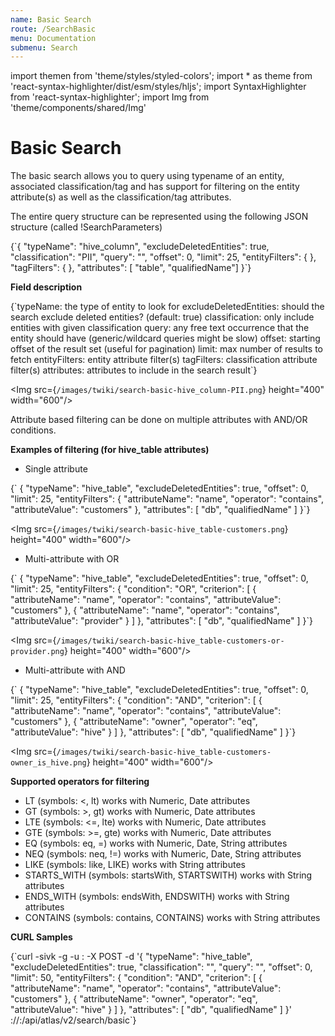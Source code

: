 ```yaml
---
name: Basic Search
route: /SearchBasic
menu: Documentation
submenu: Search 
---
```


import  themen  from 'theme/styles/styled-colors';
import  * as theme  from 'react-syntax-highlighter/dist/esm/styles/hljs';
import SyntaxHighlighter from 'react-syntax-highlighter';
import Img from 'theme/components/shared/Img'

# Basic Search

The basic search allows you to query using typename of an entity, associated classification/tag and has support for filtering on the entity attribute(s) as well as the classification/tag attributes.

The entire query structure can be represented using the following JSON structure (called !SearchParameters)

<SyntaxHighlighter wrapLines={true} language="json" style={theme.dark}>
{`{
  "typeName":               "hive_column",
  "excludeDeletedEntities": true,
  "classification":         "PII",
  "query":                  "",
  "offset":                 0,
  "limit":                  25,
  "entityFilters":          {  },
  "tagFilters":             { },
  "attributes":             [ "table", "qualifiedName"]
}`}
</SyntaxHighlighter>

**Field description**

 <SyntaxHighlighter wrapLines={true} language="json" style={theme.dark}>
   {`typeName:               the type of entity to look for
excludeDeletedEntities: should the search exclude deleted entities? (default: true)
classification:         only include entities with given classification
query:                  any free text occurrence that the entity should have (generic/wildcard queries might be slow)
offset:                 starting offset of the result set (useful for pagination)
limit:                  max number of results to fetch
entityFilters:          entity attribute filter(s)
tagFilters:             classification attribute filter(s)
attributes:             attributes to include in the search result`}
</SyntaxHighlighter>

<Img src={`/images/twiki/search-basic-hive_column-PII.png`} height="400" width="600"/>

   Attribute based filtering can be done on multiple attributes with AND/OR conditions.

**Examples of filtering (for hive_table attributes)**
   * Single attribute
   
<SyntaxHighlighter wrapLines={true} language="json" style={theme.dark}>
{`   {
     "typeName":               "hive_table",
     "excludeDeletedEntities": true,
     "offset":                 0,
     "limit":                  25,
     "entityFilters": {
        "attributeName":  "name",
        "operator":       "contains",
        "attributeValue": "customers"
     },
     "attributes": [ "db", "qualifiedName" ]
   }`}
</SyntaxHighlighter>

<Img src={`/images/twiki/search-basic-hive_table-customers.png`} height="400" width="600"/>

   * Multi-attribute with OR

<SyntaxHighlighter wrapLines={true} language="json" style={theme.dark}>
{`   {
     "typeName":               "hive_table",
     "excludeDeletedEntities": true,
     "offset":                 0,
     "limit":                  25,
     "entityFilters": {
        "condition": "OR",
        "criterion": [
           {
              "attributeName":  "name",
              "operator":       "contains",
              "attributeValue": "customers"
           },
           {
              "attributeName":  "name",
              "operator":       "contains",
              "attributeValue": "provider"
           }
        ]
     },
     "attributes": [ "db", "qualifiedName" ]
   }`}
</SyntaxHighlighter>

<Img src={`/images/twiki/search-basic-hive_table-customers-or-provider.png`} height="400" width="600"/>

   * Multi-attribute with AND

<SyntaxHighlighter wrapLines={true} language="json" style={theme.dark}>
{`   {
     "typeName":               "hive_table",
     "excludeDeletedEntities": true,
     "offset":                 0,
     "limit":                  25,
     "entityFilters": {
        "condition": "AND",
        "criterion": [
           {
              "attributeName":  "name",
              "operator":       "contains",
              "attributeValue": "customers"
           },
           {
              "attributeName":  "owner",
              "operator":       "eq",
              "attributeValue": "hive"
           }
        ]
     },
     "attributes": [ "db", "qualifiedName" ]
  }`}
</SyntaxHighlighter>

<Img src={`/images/twiki/search-basic-hive_table-customers-owner_is_hive.png`} height="400" width="600"/>

**Supported operators for filtering**

   * LT (symbols: <, lt) works with Numeric, Date attributes
   * GT (symbols: >, gt) works with Numeric, Date attributes
   * LTE (symbols: <=, lte) works with Numeric, Date attributes
   * GTE (symbols: >=, gte) works with Numeric, Date attributes
   * EQ (symbols: eq, =) works with Numeric, Date, String attributes
   * NEQ (symbols: neq, !=) works with Numeric, Date, String attributes
   * LIKE (symbols: like, LIKE) works with String attributes
   * STARTS_WITH (symbols: startsWith, STARTSWITH) works with String attributes
   * ENDS_WITH (symbols: endsWith, ENDSWITH) works with String attributes
   * CONTAINS (symbols: contains, CONTAINS) works with String attributes

**CURL Samples**

<SyntaxHighlighter wrapLines={true} language="shell" style={theme.dark}>
{`curl -sivk -g
    -u <user>:<password>
    -X POST
    -d '{
            "typeName":               "hive_table",
            "excludeDeletedEntities": true,
            "classification":         "",
            "query":                  "",
            "offset":                 0,
            "limit":                  50,
            "entityFilters": {
               "condition": "AND",
               "criterion": [
                  {
                     "attributeName":  "name",
                     "operator":       "contains",
                     "attributeValue": "customers"
                  },
                  {
                     "attributeName":  "owner",
                     "operator":       "eq",
                     "attributeValue": "hive"
                  }
               ]
            },
            "attributes": [ "db", "qualifiedName" ]
          }'
    <protocol>://<atlas_host>:<atlas_port>/api/atlas/v2/search/basic`}
</SyntaxHighlighter>